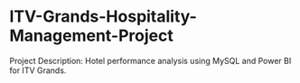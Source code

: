 # ITV-Grands-Hospitality-Management-Project
 Project Description: Hotel performance analysis using MySQL and Power BI for ITV Grands.

